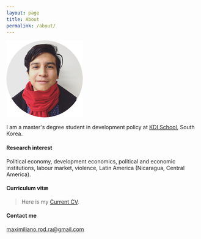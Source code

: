 ```yaml
---
layout: page
title: About
permalink: /about/
---
```


<img src="/images/rounded-profile.png" alt="profile" width="200" height="202" />

I am a master's degree student in development policy at [KDI School](https://www.kdischool.ac.kr), South Korea.

#### Research interest

Political economy, development economics, political and economic institutions, labour market, violence, Latin America (Nicaragua, Central America).

#### Curriculum vitæ
>Here is my [Current CV](https://rrmaximiliano.github.io/Articles/CV270816.pdf).

#### Contact me

[maximiliano.rod.ra@gmail.com](mailto:maximiliano@kdis.ac.kr)
